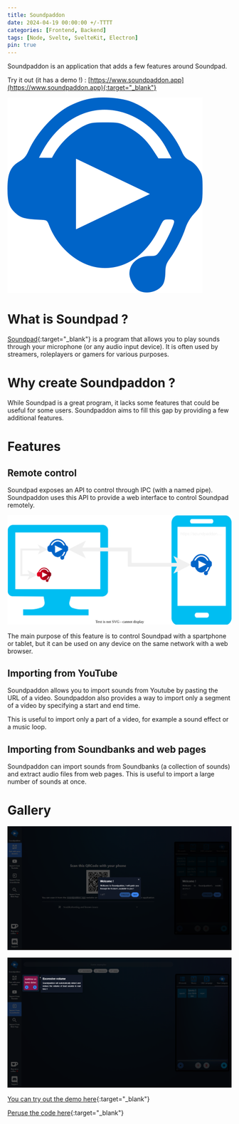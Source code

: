 ```yaml
---
title: Soundpaddon
date: 2024-04-19 00:00:00 +/-TTTT
categories: [Frontend, Backend]
tags: [Node, Svelte, SvelteKit, Electron]
pin: true
---
```


Soundpaddon is an application that adds a few features around Soundpad.

Try it out (it has a demo !) : [https://www.soundpaddon.app](https://www.soundpaddon.app){:target="_blank"}

![Soundpaddon's logo](/assets/img/posts/soundpaddon/logo.svg)

# What is Soundpad ?

[Soundpad](https://www.leppsoft.com/soundpad){:target="_blank"} is a program that allows you to play sounds through your microphone (or any audio input device). It is often used by streamers, roleplayers or gamers for various purposes.

# Why create Soundpaddon ?

While Soundpad is a great program, it lacks some features that could be useful for some users. Soundpaddon aims to fill this gap by providing a few additional features.

# Features

## Remote control

Soundpad exposes an API to control through IPC (with a named pipe). Soundpaddon uses this API to provide a web interface to control Soundpad remotely.

![Diagram of Soundpaddon's communication with Soundpad](/assets/img/posts/soundpaddon/diagram.svg)

The main purpose of this feature is to control Soundpad with a spartphone or tablet, but it can be used on any device on the same network with a web browser.

## Importing from YouTube

Soundpaddon allows you to import sounds from Youtube by pasting the URL of a video. Soundpaddon also provides a way to import only a segment of a video by specifying a start and end time.

This is useful to import only a part of a video, for example a sound effect or a music loop.

## Importing from Soundbanks and web pages

Soundpaddon can import sounds from Soundbanks (a collection of sounds) and extract audio files from web pages. This is useful to import a large number of sounds at once.

# Gallery

![Alt text](/assets/img/posts/soundpaddon/gallery1.png)

![Alt text](/assets/img/posts/soundpaddon/gallery2.png)

[You can try out the demo here](https://soundpaddon.app/panel?demo){:target="_blank"}

[Peruse the code here](https://github.com/Seblor/Soundpaddon){:target="_blank"}